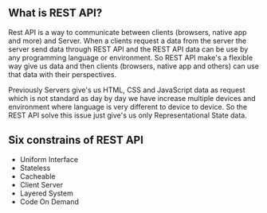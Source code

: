 ## What is REST API?

Rest API is a way to communicate between clients (browsers, native app and more) and Server. When a clients request a data from the server the server send data through REST API and the REST API data can be use by any programming language or environment. So REST API make's a flexible way give us data and then clients (browsers, native app and others) can use that data with their perspectives. 

Previously Servers give's us HTML, CSS and JavaScript data as request which is not standard as day by day we have increase multiple devices and environment where language is very different to device to device. So the REST API solve this issue just give's us only Representational State data. 

## Six constrains of REST API

* Uniform Interface 
* Stateless 
* Cacheable
* Client Server
* Layered System
* Code On Demand

